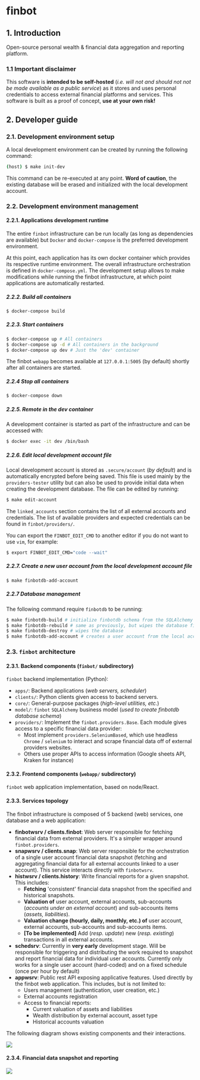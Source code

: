 # finbot

## 1. Introduction

Open-source personal wealth & financial data aggregation and reporting platform.

### 1.1 Important disclaimer

This software is **intended to be self-hosted** (_i.e. will not and should not 
not be made available as a public service_) as it stores and uses personal 
credentials to access external financial platforms and services.
This software is built as a proof of concept, **use at your own risk!**

## 2. Developer guide

### 2.1. Development environment setup

A local development environment can be created by running the following command:

```bash
(host) $ make init-dev
```

This command can be re-executed at any point. **Word of caution**, the existing
database will be erased and initialized with the local development account.

### 2.2. Development environment management

#### 2.2.1. Applications development runtime

The entire `finbot` infrastructure can be run locally (as long as dependencies 
are available) but `Docker` and `docker-compose` is the preferred development
environment.

At this point, each application has its own docker container which provides its
respective runtime environment. The overall infrastructure orchestration is 
defined in `docker-compose.yml`. The development setup allows to make modifications
while running the finbot infrastructure, at which point applications are automatically restarted.

##### 2.2.2. Build all containers

```bash
$ docker-compose build
```

##### 2.2.3. Start containers

```bash
$ docker-compose up # All containers
$ docker-compose up -d # All containers in the background
$ docker-compose up dev # Just the 'dev' container
```

The finbot `webapp` becomes available at `127.0.0.1:5005` (by default) shortly
after all containers are started.

##### 2.2.4 Stop all containers

```bash
$ docker-compose down
```

##### 2.2.5. Remote in the dev container

A development container is started as part of the infrastructure and can be accessed with:

```bash
$ docker exec -it dev /bin/bash
```

##### 2.2.6. Edit local development account file

Local development account is stored as `.secure/account` (_by default_) and is 
automatically encrypted before being saved. This file is used mainly by the 
`providers-tester` utility but can also be used to provide initial data when
creating the development database. The file can be edited by running:

```bash
$ make edit-account
```

The `linked_accounts` section contains the list of all external accounts and 
credentials. The list of available providers and expected credentials can be
found in `finbot/providers/`.

You can export the `FINBOT_EDIT_CMD` to another editor if you do not want to 
use `vim`, for example:

```bash
$ export FINBOT_EDIT_CMD="code --wait"
```

##### 2.2.7. Create a new user account from the local development account file

```bash
$ make finbotdb-add-account
```

##### 2.2.7 Database management

The following command require `finbotdb` to be running:

```bash
$ make finbotdb-build # initialize finbotdb schema from the SQLAlchemy model
$ make finbotdb-rebuild # same as previously, but wipes the database first
$ make finbotdb-destroy # wipes the database
$ make finbotdb-add-account # creates a user account from the local account file
```

### 2.3. `finbot` architecture

#### 2.3.1. Backend components (`finbot/` subdirectory)

`finbot` backend implementation (Python):

- `apps/`: Backend applications (_web servers, scheduler_)
- `clients/`: Python clients given access to backend servers.
- `core/`: General-purpose packages (_high-level utilities, etc._)
- `model/`: `finbot` `SQLAlchemy` business model (_used to create finbotdb 
  database schema_)
- `providers/`: Implement the `finbot.providers.Base`. Each module gives access to
   a specific financial data provider:
   - Most implement `providers.SeleniumBased`, which use headless `Chrome` / 
   `selenium` to interact and scrape financial data off of external providers
   websites.
   - Others use proper APIs to access information (Google sheets API, Kraken for
   instance)

#### 2.3.2. Frontend components (`webapp/` subdirectory)

`finbot` web application implementation, based on node/React.

#### 2.3.3. Services topology

The finbot infrastructure is composed of 5 backend (web) services, one
database and a web application:

- **finbotwsrv / clients.finbot**: Web server responsible for fetching
financial data from external providers. It's a simpler wrapper around `finbot.providers`.
- **snapwsrv / clients.snap**: Web server responsible for the orchestration of
a single user account financial data snapshot (fetching and aggregating financial
data for all external accounts linked to a user account). This service interacts
directly with `finbotwsrv`.
- **histwsrv / clients.history**: Write financial reports for a given snapshot.
This includes:
  - **Fetching** 'consistent' financial data snapshot from the specified and 
    historical snapshots.
  - **Valuation of** user account, external accounts, sub-accounts (_accounts 
    under an external account_) and sub-accounts items (_assets, liabilities_).
  - **Valuation change (hourly, daily, monthly, etc.) of** user account, 
    external accounts, sub-accounts and sub-accounts items.
  - **[To be implemented]** Add (_resp. update_) new (_resp. existing_) 
    transactions in all external accounts.
- **schedsrv**: Currently in **very early** development stage. Will be 
  responsible for triggering and distributing the work required to snapshot and
  report financial data for individual user accounts. Currently only works for
  a single user account (hard-coded) and on a fixed schedule (once per hour by default)
- **appwsrv**: Public rest API exposing applicative features. Used directly by 
  the finbot web application. This includes, but is not limited to:
  - Users management (authentication, user creation, etc.)
  - External accounts registration
  - Access to financial reports:
    - Current valuation of assets and liabilities
    - Wealth distribution by external account, asset type
    - Historical accounts valuation

The following diagram shows existing components and their interactions.

![](./doc/out/topology.png)

#### 2.3.4. Financial data snapshot and reporting

![](./doc/out/snapshot-reporting.png)

